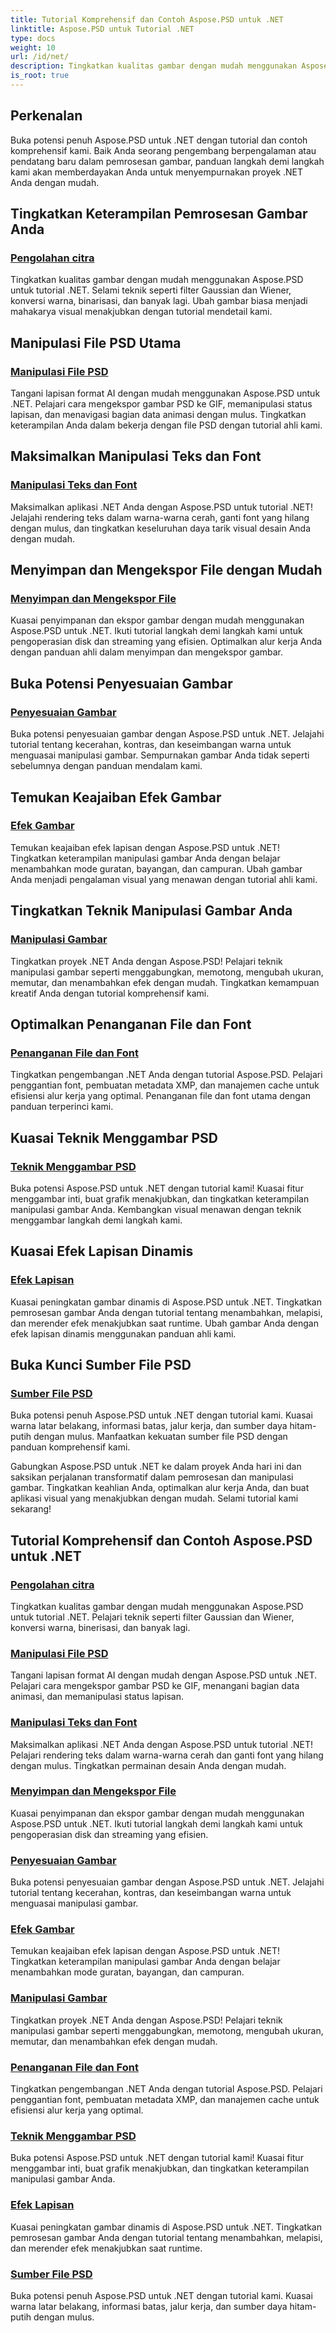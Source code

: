 ```yaml
---
title: Tutorial Komprehensif dan Contoh Aspose.PSD untuk .NET
linktitle: Aspose.PSD untuk Tutorial .NET
type: docs
weight: 10
url: /id/net/
description: Tingkatkan kualitas gambar dengan mudah menggunakan Aspose.PSD untuk tutorial .NET. Pemrosesan gambar master, manipulasi file PSD, penanganan teks dan font, dan banyak lagi.
is_root: true
---
```

## Perkenalan
Buka potensi penuh Aspose.PSD untuk .NET dengan tutorial dan contoh komprehensif kami. Baik Anda seorang pengembang berpengalaman atau pendatang baru dalam pemrosesan gambar, panduan langkah demi langkah kami akan memberdayakan Anda untuk menyempurnakan proyek .NET Anda dengan mudah.

## Tingkatkan Keterampilan Pemrosesan Gambar Anda

### [Pengolahan citra](./image-processing/)

Tingkatkan kualitas gambar dengan mudah menggunakan Aspose.PSD untuk tutorial .NET. Selami teknik seperti filter Gaussian dan Wiener, konversi warna, binarisasi, dan banyak lagi. Ubah gambar biasa menjadi mahakarya visual menakjubkan dengan tutorial mendetail kami.

## Manipulasi File PSD Utama

### [Manipulasi File PSD](./psd-file-manipulation/)

Tangani lapisan format AI dengan mudah menggunakan Aspose.PSD untuk .NET. Pelajari cara mengekspor gambar PSD ke GIF, memanipulasi status lapisan, dan menavigasi bagian data animasi dengan mulus. Tingkatkan keterampilan Anda dalam bekerja dengan file PSD dengan tutorial ahli kami.

## Maksimalkan Manipulasi Teks dan Font

### [Manipulasi Teks dan Font](./text-and-font-manipulation/)

Maksimalkan aplikasi .NET Anda dengan Aspose.PSD untuk tutorial .NET! Jelajahi rendering teks dalam warna-warna cerah, ganti font yang hilang dengan mulus, dan tingkatkan keseluruhan daya tarik visual desain Anda dengan mudah.

## Menyimpan dan Mengekspor File dengan Mudah

### [Menyimpan dan Mengekspor File](./file-saving-and-exporting/)

Kuasai penyimpanan dan ekspor gambar dengan mudah menggunakan Aspose.PSD untuk .NET. Ikuti tutorial langkah demi langkah kami untuk pengoperasian disk dan streaming yang efisien. Optimalkan alur kerja Anda dengan panduan ahli dalam menyimpan dan mengekspor gambar.

## Buka Potensi Penyesuaian Gambar

### [Penyesuaian Gambar](./image-adjustment/)

Buka potensi penyesuaian gambar dengan Aspose.PSD untuk .NET. Jelajahi tutorial tentang kecerahan, kontras, dan keseimbangan warna untuk menguasai manipulasi gambar. Sempurnakan gambar Anda tidak seperti sebelumnya dengan panduan mendalam kami.

## Temukan Keajaiban Efek Gambar

### [Efek Gambar](./image-effects/)

Temukan keajaiban efek lapisan dengan Aspose.PSD untuk .NET! Tingkatkan keterampilan manipulasi gambar Anda dengan belajar menambahkan mode guratan, bayangan, dan campuran. Ubah gambar Anda menjadi pengalaman visual yang menawan dengan tutorial ahli kami.

## Tingkatkan Teknik Manipulasi Gambar Anda

### [Manipulasi Gambar](./image-manipulation/)

Tingkatkan proyek .NET Anda dengan Aspose.PSD! Pelajari teknik manipulasi gambar seperti menggabungkan, memotong, mengubah ukuran, memutar, dan menambahkan efek dengan mudah. Tingkatkan kemampuan kreatif Anda dengan tutorial komprehensif kami.

## Optimalkan Penanganan File dan Font

### [Penanganan File dan Font](./file-and-font-handling/)

Tingkatkan pengembangan .NET Anda dengan tutorial Aspose.PSD. Pelajari penggantian font, pembuatan metadata XMP, dan manajemen cache untuk efisiensi alur kerja yang optimal. Penanganan file dan font utama dengan panduan terperinci kami.

## Kuasai Teknik Menggambar PSD

### [Teknik Menggambar PSD](./psd-drawing-techniques/)

Buka potensi Aspose.PSD untuk .NET dengan tutorial kami! Kuasai fitur menggambar inti, buat grafik menakjubkan, dan tingkatkan keterampilan manipulasi gambar Anda. Kembangkan visual menawan dengan teknik menggambar langkah demi langkah kami.

## Kuasai Efek Lapisan Dinamis

### [Efek Lapisan](./layer-effects/)

Kuasai peningkatan gambar dinamis di Aspose.PSD untuk .NET. Tingkatkan pemrosesan gambar Anda dengan tutorial tentang menambahkan, melapisi, dan merender efek menakjubkan saat runtime. Ubah gambar Anda dengan efek lapisan dinamis menggunakan panduan ahli kami.

## Buka Kunci Sumber File PSD

### [Sumber File PSD](./psd-file-resources/)

Buka potensi penuh Aspose.PSD untuk .NET dengan tutorial kami. Kuasai warna latar belakang, informasi batas, jalur kerja, dan sumber daya hitam-putih dengan mulus. Manfaatkan kekuatan sumber file PSD dengan panduan komprehensif kami.

Gabungkan Aspose.PSD untuk .NET ke dalam proyek Anda hari ini dan saksikan perjalanan transformatif dalam pemrosesan dan manipulasi gambar. Tingkatkan keahlian Anda, optimalkan alur kerja Anda, dan buat aplikasi visual yang menakjubkan dengan mudah. Selami tutorial kami sekarang!
## Tutorial Komprehensif dan Contoh Aspose.PSD untuk .NET 
### [Pengolahan citra](./image-processing/)
Tingkatkan kualitas gambar dengan mudah menggunakan Aspose.PSD untuk tutorial .NET. Pelajari teknik seperti filter Gaussian dan Wiener, konversi warna, binerisasi, dan banyak lagi.
### [Manipulasi File PSD](./psd-file-manipulation/)
Tangani lapisan format AI dengan mudah dengan Aspose.PSD untuk .NET. Pelajari cara mengekspor gambar PSD ke GIF, menangani bagian data animasi, dan memanipulasi status lapisan. 
### [Manipulasi Teks dan Font](./text-and-font-manipulation/)
Maksimalkan aplikasi .NET Anda dengan Aspose.PSD untuk tutorial .NET! Pelajari rendering teks dalam warna-warna cerah dan ganti font yang hilang dengan mulus. Tingkatkan permainan desain Anda dengan mudah.
### [Menyimpan dan Mengekspor File](./file-saving-and-exporting/)
Kuasai penyimpanan dan ekspor gambar dengan mudah menggunakan Aspose.PSD untuk .NET. Ikuti tutorial langkah demi langkah kami untuk pengoperasian disk dan streaming yang efisien.
### [Penyesuaian Gambar](./image-adjustment/)
Buka potensi penyesuaian gambar dengan Aspose.PSD untuk .NET. Jelajahi tutorial tentang kecerahan, kontras, dan keseimbangan warna untuk menguasai manipulasi gambar.
### [Efek Gambar](./image-effects/)
Temukan keajaiban efek lapisan dengan Aspose.PSD untuk .NET! Tingkatkan keterampilan manipulasi gambar Anda dengan belajar menambahkan mode guratan, bayangan, dan campuran.
### [Manipulasi Gambar](./image-manipulation/)
Tingkatkan proyek .NET Anda dengan Aspose.PSD! Pelajari teknik manipulasi gambar seperti menggabungkan, memotong, mengubah ukuran, memutar, dan menambahkan efek dengan mudah.
### [Penanganan File dan Font](./file-and-font-handling/)
Tingkatkan pengembangan .NET Anda dengan tutorial Aspose.PSD. Pelajari penggantian font, pembuatan metadata XMP, dan manajemen cache untuk efisiensi alur kerja yang optimal.
### [Teknik Menggambar PSD](./psd-drawing-techniques/)
Buka potensi Aspose.PSD untuk .NET dengan tutorial kami! Kuasai fitur menggambar inti, buat grafik menakjubkan, dan tingkatkan keterampilan manipulasi gambar Anda.
### [Efek Lapisan](./layer-effects/)
Kuasai peningkatan gambar dinamis di Aspose.PSD untuk .NET. Tingkatkan pemrosesan gambar Anda dengan tutorial tentang menambahkan, melapisi, dan merender efek menakjubkan saat runtime.
### [Sumber File PSD](./psd-file-resources/)
Buka potensi penuh Aspose.PSD untuk .NET dengan tutorial kami. Kuasai warna latar belakang, informasi batas, jalur kerja, dan sumber daya hitam-putih dengan mulus. 